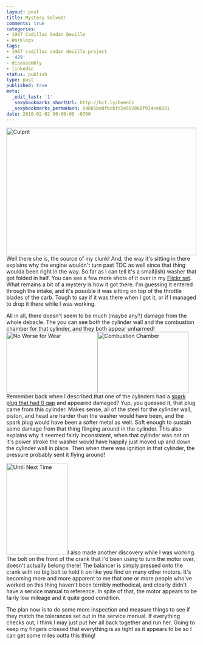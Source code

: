 ```yaml
---
layout: post
title: Mystery Solved!
comments: true
categories:
- 1967 Cadillac Sedan Deville
- Worklogs
tags:
- 1967 cadillac sedan deville project
- '429'
- disassembly
- linkedin
status: publish
type: post
published: true
meta:
  _edit_last: '1'
  _sexybookmarks_shortUrl: http://bit.ly/beenCz
  _sexybookmarks_permaHash: 64865be0fbcbfd2e592868f914ce8831
date: 2010-02-02 00:00:00 -0700
---
```

<p><a href="http://www.flickr.com/photos/rgeyer/4326832460/" title="Culprit by qwikrex, on Flickr"><img src="http://farm5.static.flickr.com/4017/4326832460_9568d6b705.jpg" width="500" height="335" alt="Culprit" class="alignright" /></a>Well there she is, the source of my clunk!  And, the way it's sitting in there explains why the engine wouldn't turn past TDC as well since that thing woulda been right in the way.  So far as I can tell it's a small(ish) washer that got folded in half.  You can see a few more shots of it over in my <a href="http://www.flickr.com/photos/rgeyer/sets/72157623338455858/">Flickr set</a>.  What remains a bit of a mystery is how it got there.  I'm guessing it entered through the intake, and it's possible it was sitting on top of the throttle blades of the carb.  Tough to say if it was there when I got it, or if I managed to drop it there while I was working.</p>

<p>All in all, there doesn't seem to be much (maybe any?) damage from the whole debacle.  The you can see both the cylinder wall and the combustion chamber for that cylinder, and they both appear unharmed!<a href="http://www.flickr.com/photos/rgeyer/4326095801/" title="No Worse for Wear by qwikrex, on Flickr"><img src="http://farm5.static.flickr.com/4045/4326095801_b54c204303_m.jpg" width="240" height="161" alt="No Worse for Wear" class="alignright" /></a><a href="http://www.flickr.com/photos/rgeyer/4326829224/" title="Combustion Chamber by qwikrex, on Flickr"><img src="http://farm3.static.flickr.com/2764/4326829224_6ff8018ba7_m.jpg" width="240" height="161" alt="Combustion Chamber" class="alignright" /></a>  Remember back when I described that one of the cylinders had a <a href="{{ root_url }}/2010/01/11/the-surprises-continue/">spark plug that had 0 gap</a> and appeared damaged?  Yup, you guessed it, that plug came from this cylinder.  Makes sense, all of the steel for the cylinder wall, piston, and head are harder than the washer would have been, and the spark plug would have been a softer metal as well.  Soft enough to sustain some damage from that thing flinging around in the cylinder.  This also explains why it seemed fairly inconsistent, when that cylinder was not on it's power stroke the washer would have happily just moved up and down the cylinder wall in place.  Then when there was ignition in that cylinder, the pressure probably sent it flying around!</p>

<p><a href="http://www.flickr.com/photos/rgeyer/4326081891/" title="Until Next Time by qwikrex, on Flickr"><img src="http://farm5.static.flickr.com/4029/4326081891_aab1acec33_m.jpg" width="161" height="240" alt="Until Next Time" class="alignright" /></a>I also made another discovery while I was working.  The bolt on the front of the crank that I'd been using to turn the motor over, doesn't actually belong there!  The balancer is simply pressed onto the crank with no big bolt to hold it on like you find on many other motors.  It's becoming more and more apparent to me that one or more people who've worked on this thing haven't been terribly methodical, and clearly didn't have a service manual to reference.  In spite of that, the motor appears to be fairly low mileage and it quite good condition.</p>

<p>The plan now is to do some more inspection and measure things to see if they match the tolerances set out in the service manual.  If everything checks out, I think I may just put her all back together and run her.  Going to keep my fingers crossed that everything is as tight as it appears to be so I can get some miles outta this thing!</p>
